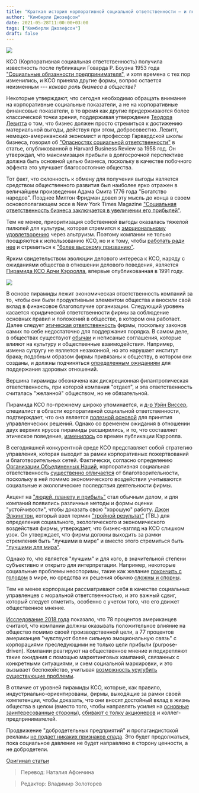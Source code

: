 ```yaml
---
title: "Краткая история корпоративной социальной ответственности — и почему она должна прекратиться"
author: "Кимберли Джозефсон"
date: 2021-05-28T11:00:00+03:00
tags: ["Кимберли Джозефсон"]
draft: false
---
```

![](https://fee.org/media/39646/corporate-social-responsibility.jpg?anchor=center&mode=crop&width=900&format=webp&rnd=132660791300000000)

КСО (Корпоративная социальная ответственность) получила известность после публикации Говарда Р. Боуэна 1953 года ["Социальные обязанности предпринимателя"](https://www.jstor.org/stable/j.ctt20q1w8f), и хотя времена с тех пор изменились, и КСО приняла другие формы, вопрос остается неизменным --- *какова роль бизнеса в обществе?*

Некоторые утверждают, что сегодня необходимо обращать внимание на корпоративные социальные показатели, а не на корпоративные финансовые показатели, в то время как другие придерживаются более классической точки зрения, поддерживая утверждение [Теодора Левитта](https://news.harvard.edu/gazette/story/2006/07/professor-theodore-levitt-legendary-marketing-scholar-and-former-harvard-business-review-editor-dead-at-81/) о том, что бизнес должен просто стремиться к достижению материальной выгоды, действуя при этом, добросовестно. Левитт, немецко-американский экономист и профессор Гарвардской школы бизнеса, говорил об ["Опасностях социальной ответственности"](https://57ef850e78feaed47e42-3eada556f2c82b951c467be415f62411.ssl.cf2.rackcdn.com/Levitt-1958-TheDangersofSR.pdf) в статье, опубликованной в Harvard Business Review за 1958 год. Он утверждал, что максимизация прибыли в долгосрочной перспективе должна быть основной целью бизнеса, поскольку в качестве побочного эффекта это улучшает благосостояние общества.

Тот факт, что склонность к обмену для получения выгоды является средством общественного развития был наиболее ярко отражен в величайшем произведении Адама Смита 1776 года "Богатство народов". Позднее Милтон Фридман довел эту мысль до конца в своем основополагающем эссе в New York Times Magazine ["Социальная ответственность бизнеса заключается в увеличении его прибылей"](https://login.microsoftonline.com/1806862d-5bf0-4768-9215-32bedbcb091e/oauth2/authorize?client_id=00000003-0000-0ff1-ce00-000000000000&response_mode=form_post&protectedtoken=true&response_type=code%20id_token&resource=00000003-0000-0ff1-ce00-000000000000&scope=openid&nonce=38AF1D30B0A03744737FC717738331B79907A80B5DC496AC-51C0AE9094DC227CFBB0632F06BF6C0270DCD6C1981986EEBAE6D8151F4B3355&redirect_uri=https://lvc4-my.sharepoint.com/_forms/default.aspx&claims=%7B%22id_token%22:%7B%22xms_cc%22:%7B%22values%22:%5B%22CP1%22%5D%7D%7D%7D&wsucxt=1&cobrandid=11bd8083-87e0-41b5-bb78-0bc43c8a8e8a&client-request-id=7507cb9f-c0e3-0000-b07a-0e5bbe2782e3).

Тем не менее, приоритизация собственной выгоды оказалась тяжелой пилюлей для культуры, которая стремится к [эмоциональному удовлетворению](https://www.apa.org/pubs/highlights/peeps/issue-48) через альтруизм. Поэтому компании не только поощряются к использованию КСО, но и к тому, чтобы [работать ради нее](https://www.forbes.com/sites/forbeshumanresourcescouncil/2021/04/05/corporate-social-responsibility-is-not-only-ethical-but-also-a-modern-business-tool/?sh=75cb84f81bfa) и стремиться к ["более высокому призванию"](https://www.nytimes.com/2020/09/11/business/dealbook/milton-friedman-anniversary-sorkin-essay.html).

Ярким свидетельством эволюции делового интереса к КСО, наряду с ожиданиями общества в отношении делового поведения, является [Пирамида КСО Арчи Кэрролла](https://jcsr.springeropen.com/articles/10.1186/s40991-016-0004-6), впервые опубликованная в 1991 году.

**![](https://lh4.googleusercontent.com/aR3044Pt4utyM1mO65LBxxsqzFflYZRhnoo6X_jt3bIBEY0Mxr2eVypQFUCKiRODsOpF3Eiz7IvHitnEluB9oUEevMUvsYU1bjz2RXgllKpPO_1Mv8k7sf0Ygr7f_QI1Mbm2NtTz)**

В основе пирамиды лежит экономическая ответственность компаний за то, чтобы они были продуктивным элементом общества и вносили свой вклад в финансовое благополучие организации. Следующий уровень касается юридической ответственности фирмы за соблюдение основных правил и положений в обществе, в котором она работает. Далее следует [этическая ответственность](https://www.investopedia.com/terms/b/business-ethics.asp) фирмы, поскольку законов самих по себе недостаточно для поддержания порядка. В самом деле, в обществах существуют [обычаи](https://www.merriam-webster.com/dictionary/mores) и неписаные соглашения, которые влияют на культуру и общественные взаимодействия. Например, измена супругу не является незаконной, но это нарушает институт брака; подобным образом фирмы привязаны к обществу, в котором они созданы, и должны подчиняться [определенным ожиданиям](https://smallbusiness.chron.com/ethical-standards-workplace-11576.html) для поддержания здоровых отношений.

Вершина пирамиды обозначена как дискреционная филантропическая ответственность, при которой компания "отдает", и эта ответственность считалась "желанной" обществом, но не обязательной.

Пирамида КСО по-прежнему широко упоминается, и [д-р Уэйн Виссер](http://www.waynevisser.com/), специалист в области корпоративной социальной ответственности, подтверждает, что она является [полезной основой](http://www.waynevisser.com/wp-content/uploads/2012/07/article_africa_pyramid_wvisser.pdf) для принятия управленческих решений. Однако со временем ожидания в отношении двух верхних ярусов пирамиды расширились, и то, что составляет этическое поведение, [изменилось](https://www.forbes.com/sites/larryalton/2017/09/12/how-much-do-a-companys-ethics-matter-in-the-modern-professional-climate/?sh=381294cc1c79) со времен публикации Кэрролла.

В сегодняшней конкурентной среде КСО представляет собой стратегию управления, которая выходит за рамки корпоративных пожертвований и благотворительных сетей. Фактически, согласно определению [Организации Объединенных Наций](https://www.un.org/en/), корпоративная социальная ответственность [существенно отличается](https://www.unido.org/our-focus/advancing-economic-competitiveness/competitive-trade-capacities-and-corporate-responsibility/corporate-social-responsibility-market-integration/what-csr) от благотворительности, поскольку в ней помимо экономического воздействия учитываются социальные и экологические последствия деятельности фирмы.

Акцент на ["людей, планету и прибыль"](https://www.forbes.com/sites/jeroenkraaijenbrink/2019/12/10/what-the-3ps-of-the-triple-bottom-line-really-mean/?sh=6f94c6065143) стал обычным делом, и для компаний появились различные методы и формы оценки "устойчивости", чтобы доказать свою "хорошую" работу. [Джон Элкингтон](https://johnelkington.com/), который ввел термин ["тройной результат"](https://www.business.com/articles/triple-bottom-line-defined/) (TBL) для определения социального, экологического и экономического воздействия фирмы, утверждает, что бизнес-взгляд на КСО слишком узок. Он утверждает, что фирмы должны выходить за рамки стремления быть "лучшими в мире" и вместо этого стремиться быть ["лучшими для мира"](https://hbr.org/2018/06/25-years-ago-i-coined-the-phrase-triple-bottom-line-heres-why-im-giving-up-on-it).

Однако то, что является "лучшим" и для кого, в значительной степени субъективно и открыто для интерпретации. Например, некоторые социальные проблемы неоспоримы, такие как желание [покончить с голодом](http://www.fao.org/3/ca9692en/online/ca9692en.html) в мире, но средства их решения обычно [сложны и спорны](https://theconversation.com/to-reduce-world-hunger-governments-need-to-think-beyond-making-food-cheap-142361).

Тем не менее корпорации рассматривают себя в качестве социальных управленцев с моральной ответственностью, и это важный сдвиг, который следует отметить, особенно с учетом того, что его движет общественное мнение.

[Исследование 2018 года](https://www.conecomm.com/research-blog/2018-purpose-study) показало, что 78 процентов американцев считают, что компании должны оказывать положительное влияние на общество помимо своей производственной цели, а 77 процентов американцев "чувствуют более сильную эмоциональную связь" с корпорациями преследующими не только цели прибыли (purpose-driven). Компании реагируют на общественное мнение и подкрепляют такие ожидания с помощью маркетинговых кампаний, связанных с конкретными ситуациями, и схем социальной маркировки, и это вызывает беспокойство, учитывая [возможность усугубить существующие проблемы](https://sloanreview.mit.edu/article/why-social-business-initiatives-fail/).

В отличие от уровней пирамиды КСО, которые, как правило, индустриально-ориентированы, фирмы, выходящие за рамки своей компетенции, чтобы доказать, что они вносят достойный вклад в жизнь общества в целом (вместо того, чтобы направлять усилия на [основные заинтересованные стороны](https://corporatefinanceinstitute.com/resources/knowledge/finance/stakeholder/)), [сбивают с толку акционеров](https://fee.org/articles/warren-buffett-just-snubbed-the-social-responsibility-craze-heres-why-hes-right/) и коллег-предпринимателей.

Продвижение "добродетельных предприятий" и пропагандистской рекламы [не подает никаких признаков спада](https://www.inc.com/magazine/201911/keith-mestrich-mark-a-pinsky/benefits-corporations-certified-b-corp-labs-purpose-stakeholder-business-model-economy.html). Это будет продолжаться, пока социальное давление не будет направлено в сторону ценности, а не добродетели.

[Оригинал статьи](https://fee.org/articles/a-brief-history-of-corporate-social-responsibility-and-why-it-must-stop/)

> Перевод: Наталия Афончина

> Редактор: Владимир Золоторев
